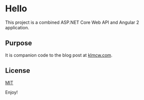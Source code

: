 # Hello

This project is a combined ASP.NET Core Web API and Angular 2 application.

## Purpose
It is companion code to the blog post at [klmcw.com](http://klmcw.com/session-with-docker-and-webstack-2016/).

## License
[MIT](https://github.com/klmcwhirter/hellowebstack2016/blob/master/LICENSE)

Enjoy!
